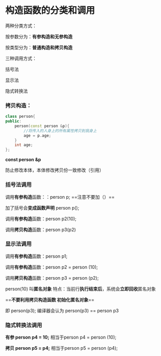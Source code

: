 # 构造函数的分类和调用

两种分类方式：

按参数分为：**有参构造和无参构造**

按类型分为：**普通构造和拷贝构造**

三种调用方式：

括号法

显示法

隐式转换法

### 拷贝构造：

```c++
class person{
public:
    person(const person &p){
        //将传入的人身上的所有属性拷贝到我身上
        age = p.age;  
    }
    int age;
};
```

**const person &p**

防止修改本体，本体修改拷贝份一致修改（引用）

### 括号法调用

调用**有参构造**函数：：person p;		==注意不要加（）==

加了括号会**变成函数声明**  person p();

调用**有参构造**函数：person p2(10);   

调用**拷贝构造**函数：person p3(p2)

### 显示法调用

调用**有参构造**函数：person p1;

调用**有参构造**函数：person p2 = person (10);

调用**拷贝构造**函数：person p3 = person (p2);

person(10)  叫**匿名对象**	特点：当前行**执行结束后**，系统会**立即回收**匿名对象

==**不要利用拷贝构造函数 初始化匿名对象**==

即 person(p3);		编译器会认为 person(p3) == person p3

### 隐式转换法调用

**有参	person p4 = 10;**		相当于person p4 = person (10);

**拷贝	person p5 = p4;**		相当于person p5 = person (p4);